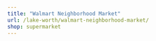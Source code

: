 ```yaml
---
title: "Walmart Neighborhood Market"
url: /lake-worth/walmart-neighborhood-market/
shop: supermarket
---
```

